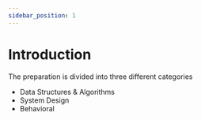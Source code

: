 ```yaml
---
sidebar_position: 1
---
```


# Introduction

The preparation is divided into three different categories

- Data Structures & Algorithms
- System Design
- Behavioral
